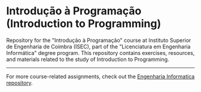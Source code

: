 # Introdução à Programação (Introduction to Programming)
Repository for the "Introdução à Programação" course at Instituto Superior de Engenharia de Coimbra (ISEC), part of the "Licenciatura em Engenharia Informática" degree program. This repository contains exercises, resources, and materials related to the study of Introduction to Programming.

-----

 For more course-related assignments, check out the [Engenharia Informatica repository](https://github.com/danielmribeiro/engenharia-informatica).